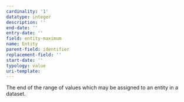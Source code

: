 ```yaml
---
cardinality: '1'
datatype: integer
description: ''
end-date: ''
entry-date: ''
field: entity-maximum
name: Entity
parent-field: identifier
replacement-field: ''
start-date: ''
typology: value
uri-template:
---
```


The end of the range of values which may be assigned to an entity in a dataset.
